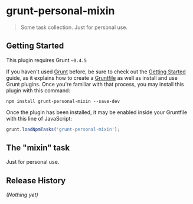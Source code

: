 # grunt-personal-mixin

> Some task collection. Just for personal use.

## Getting Started
This plugin requires Grunt `~0.4.5`

If you haven't used [Grunt](http://gruntjs.com/) before, be sure to check out the [Getting Started](http://gruntjs.com/getting-started) guide, as it explains how to create a [Gruntfile](http://gruntjs.com/sample-gruntfile) as well as install and use Grunt plugins. Once you're familiar with that process, you may install this plugin with this command:

```shell
npm install grunt-personal-mixin --save-dev
```

Once the plugin has been installed, it may be enabled inside your Gruntfile with this line of JavaScript:

```js
grunt.loadNpmTasks('grunt-personal-mixin');
```

## The "mixin" task
Just for personal use.

## Release History
_(Nothing yet)_
